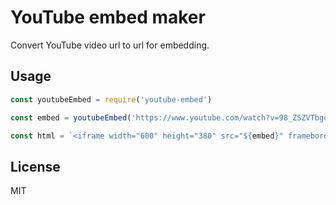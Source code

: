 # YouTube embed maker

Convert YouTube video url to url for embedding.

## Usage

```js
const youtubeEmbed = require('youtube-embed')

const embed = youtubeEmbed('https://www.youtube.com/watch?v=98_ZSZVTbgo')

const html = `<iframe width="600" height="380" src="${embed}" frameborder="0"></iframe>`
```

## License

MIT